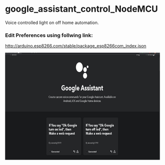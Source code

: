 # google_assistant_control_NodeMCU
Voice controlled light on off home automation.
### Edit Preferences using follwing link:
http://arduino.esp8266.com/stable/package_esp8266com_index.json


<img src="screenshot.jfif" height=350>
